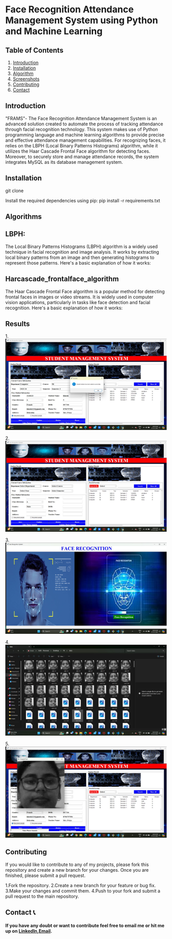 # Face Recognition Attendance Management System using Python and Machine Learning

## Table of Contents
1. [Introduction](#introduction)
2. [Installation](#installation)
3. [Algorithm](#algorithms)
4. [Screenshots](#screenshots)
5. [Contributing](#contributing)
6. [Contact](#contact)

## Introduction
"FRAMS"- 
The Face Recognition Attendance Management System is an advanced solution created to automate the process of tracking attendance through facial recognition technology. This system makes use of Python programming language and machine learning algorithms to provide precise and effective attendance management capabilities. For recognizing faces, it relies on the LBPH (Local Binary Patterns Histograms) algorithm, while it utilizes the Haar Cascade Frontal Face algorithm for detecting faces. Moreover, to securely store and manage attendance records, the system integrates MySQL as its database management system.

## Installation
git clone 

Install the required dependencies using pip:
pip install -r requirements.txt


## Algorithms

## LBPH: 
The Local Binary Patterns Histograms (LBPH) algorithm is a widely used technique in facial recognition and image analysis. It works by extracting local binary patterns from an image and then generating histograms to represent those patterns. Here's a basic explanation of how it works:

## Harcascade_frontalface_algorithm
The Haar Cascade Frontal Face algorithm is a popular method for detecting frontal faces in images or video streams. It is widely used in computer vision applications, particularly in tasks like face detection and facial recognition. Here's a basic explanation of how it works:


## Results
1.![Screenshot 2023-11-07 091132](https://github.com/Kopal05/Face-Recognition/blob/main/assets/Sshots/IMG-20240507-WA0008.jpg)


2.![Screenshot 2023-11-07 091156](https://github.com/Kopal05/Face-Recognition/blob/main/assets/Sshots/IMG-20240507-WA0010.jpg)


3.![Screenshot 2023-11-07 091209](https://github.com/Kopal05/Face-Recognition/blob/main/assets/Sshots/IMG-20240507-WA0009.jpg)

4.![Screenshot 2023-11-07 091209](https://github.com/Kopal05/Face-Recognition/blob/main/assets/Sshots/IMG-20240507-WA0005.jpg)

5.![Screenshot 2023-11-07 091209](https://github.com/Kopal05/Face-Recognition/blob/main/assets/Sshots/IMG-20240507-WA0011.jpg)







## Contributing
If you would like to contribute to any of my projects, please fork this repository and create a new branch for your changes. Once you are finished, please submit a pull request.

1.Fork the repository.
2.Create a new branch for your feature or bug fix.
3.Make your changes and commit them.
4.Push to your fork and submit a pull request to the main repository.

## Contact 📞

#### If you have any doubt or want to contribute feel free to email me or hit me up on [LinkedIn](https://linkedin.com/in/aditi-bhadoria-5432a4207),[Email](aditi88599@gmail.com).

